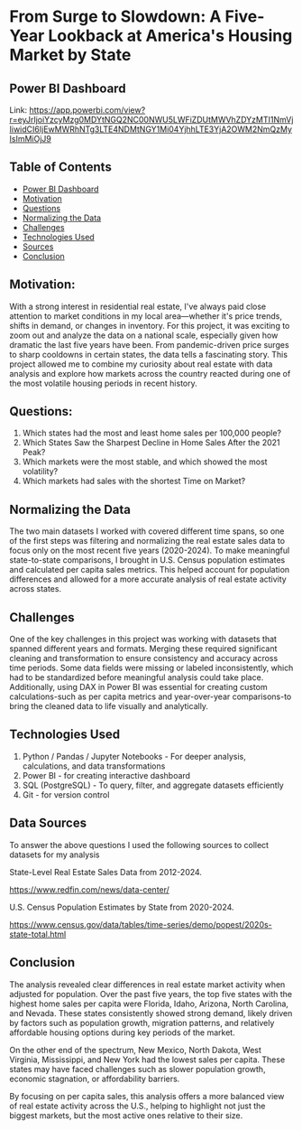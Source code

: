 # From Surge to Slowdown: A Five-Year Lookback at America's Housing Market by State

## Power BI Dashboard
Link: https://app.powerbi.com/view?r=eyJrIjoiYzcyMzg0MDYtNGQ2NC00NWU5LWFiZDUtMWVhZDYzMTI1NmVjIiwidCI6IjEwMWRhNTg3LTE4NDMtNGY1Mi04YjhhLTE3YjA2OWM2NmQzMyIsImMiOjJ9



## Table of Contents
* [Power BI Dashboard](#PowerBI-dashboard)
* [Motivation](#motivation)
* [Questions](#questions)
* [Normalizing the Data](#normaling-the-data)
* [Challenges](#challenges)
* [Technologies Used](#technologies-used)
* [Sources](#sources)
* [Conclusion](#conclusion)

## Motivation:
With a strong interest in residential real estate, I've always paid close attention to market conditions in my local area—whether it's price trends, shifts in demand, or changes in inventory. For this project, it was exciting to zoom out and analyze the data on a national scale, especially given how dramatic the last five years have been. From pandemic-driven price surges to sharp cooldowns in certain states, the data tells a fascinating story. This project allowed me to combine my curiosity about real estate with data analysis and explore how markets across the country reacted during one of the most volatile housing periods in recent history.

## Questions:
1) Which states had the most and least home sales per 100,000 people?
2) Which States Saw the Sharpest Decline in Home Sales After the 2021 Peak?
3) Which markets were the most stable, and which showed the most volatility?
4) Which markets had sales with the shortest Time on Market?

## Normalizing the Data
The two main datasets I worked with covered different time spans, so one of the first steps was filtering and normalizing the real estate sales data to focus only on the most recent five years (2020-2024). To make meaningful state-to-state comparisons, I brought in U.S. Census population estimates and calculated per capita sales metrics. This helped account for population differences and allowed for a more accurate analysis of real estate activity across states.

## Challenges
One of the key challenges in this project was working with datasets that spanned different years and formats. Merging these required significant cleaning and transformation to ensure consistency and accuracy across time periods. Some data fields were missing or labeled inconsistently, which had to be standardized before meaningful analysis could take place. Additionally, using DAX in Power BI was essential for creating custom calculations-such as per capita metrics and year-over-year comparisons-to bring the cleaned data to life visually and analytically.

## Technologies Used
1) Python / Pandas / Jupyter Notebooks - For deeper analysis, calculations, and data transformations
2) Power BI - for creating interactive dashboard
3) SQL (PostgreSQL) - To query, filter, and aggregate datasets efficiently
4) Git - for version control

## Data Sources
To answer the above questions I used the following sources to collect datasets for my analysis

State-Level Real Estate Sales Data from 2012-2024.

https://www.redfin.com/news/data-center/

U.S. Census Population Estimates by State from 2020-2024.

https://www.census.gov/data/tables/time-series/demo/popest/2020s-state-total.html

## Conclusion
The analysis revealed clear differences in real estate market activity when adjusted for population. Over the past five years, the top five states with the highest home sales per capita were Florida, Idaho, Arizona, North Carolina, and Nevada. These states consistently showed strong demand, likely driven by factors such as population growth, migration patterns, and relatively affordable housing options during key periods of the market.

On the other end of the spectrum, New Mexico, North Dakota, West Virginia, Mississippi, and New York had the lowest sales per capita. These states may have faced challenges such as slower population growth, economic stagnation, or affordability barriers.

By focusing on per capita sales, this analysis offers a more balanced view of real estate activity across the U.S., helping to highlight not just the biggest markets, but the most active ones relative to their size.
